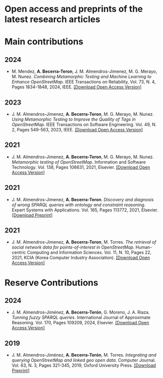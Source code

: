 # Open access and preprints of the latest research articles

# Main contributions

## 2024

- M. Mendez, **A. Becerra-Teron**, J. M. Almendros-Jimenez, M. G. Merayo, M. Nunez. *Combining Metamorphic Testing and Machine Learning to Enhance OpenStreetMap*. IEEE Transactions on Reliability, Vol. 73, N. 4, Pages 1834-1848, 2024, IEEE. [[Download Open Access Version]](MainContributions/TRE-2024/TRE-2024.pdf)

## 2023

- J. M. Almendros-Jimenez, **A. Becerra-Teron**, M. G. Merayo, M. Nunez.
*Using Metamorphic Testing to Improve the Quaility of Tags in OpenStreetMap*. IEEE Transactions on Software Engineering. Vol. 49, N. 2, Pages 549-563, 2023, IEEE. [[Download Open Access Version]](MainContributions/TSE-2023/TSE-2023.pdf)

## 2021

- J. M. Almendros-Jimenez, **A. Becerra-Teron**, M. G. Merayo, M. Nunez.
*Metamorphic testing of OpenStreetMap*. Information and Software Technology. Vol. 138, Pages 106631, 2021, Elsevier. [[Download Open Access Version]](MainContributions/IST-2021/IST-2021.pdf)

## 2021

- J. M. Almendros-Jimenez, **A. Becerra-Teron**.
*Discovery and diagnosis of wrong SPARQL queries with ontology and constraint reasoning*. Expert Systems with Applications. Vol. 165, Pages 113772, 2021, Elsevier. [[Download Preprint]](MainContributions/ESWA-2021/ESWA-2021-pre.pdf)

## 2021

- J. M. Almendros-Jimenez, **A. Becerra-Teron**, M. Torres.
*The retrieval of social network data for points-of-interest in OpenStreetMap*. Human-centric Computing and Information Sciences. Vol. 11, N. 10, Pages 22, 2021, KCIA (Korea Computer Industry Association). [[Download Open Access Version]](MainContributions/HCIS-2021/HCIS-2021.pdf)

# Reserve Contributions

## 2024

- J. M. Almendros-Jiménez, **A. Becerra-Terón**, G. Moreno, J. A. Riaza.
*Tunning fuzzy SPARQL queries*. International Journal of Approximate Reasoning. Vol. 170, Pages 109209, 2024, Elsevier. [[Download Open Access Version]](ReserveContributions/IJAR-2024/IJAR-2024.pdf)

## 2019
- J. M. Almendros-Jiménez, **A. Becerra-Terón**, M. Torres. *Integrating and querying OpenStreetMap and linked geo open data*. Computer Journal. Vol. 63, N. 3, Pages 321-345, 2019, Oxford University Press. [[Download Preprint]](ReserveContributions/CJ-2019/CJ-2019-pre.pdf)
